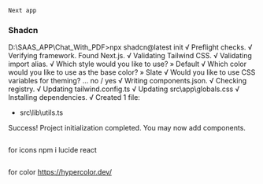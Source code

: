 ```
Next app

```
### Shadcn
D:\SAAS_APP\Chat_With_PDF>npx shadcn@latest init
√ Preflight checks.
√ Verifying framework. Found Next.js.
√ Validating Tailwind CSS.
√ Validating import alias.
√ Which style would you like to use? » Default
√ Which color would you like to use as the base color? » Slate
√ Would you like to use CSS variables for theming? ... no / yes
√ Writing components.json.
√ Checking registry.
√ Updating tailwind.config.ts
√ Updating src\app\globals.css
√ Installing dependencies.
√ Created 1 file:
  - src\lib\utils.ts

Success! Project initialization completed.
You may now add components.

```

```
for icons
npm i lucide react
```

```
for color
https://hypercolor.dev/
```